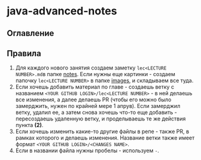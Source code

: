 # java-advanced-notes

## Оглавление

## Правила

1. Для каждого нового занятия создаем заметку `lec<LECTURE NUMBER>.md`в папке [notes](notes/). Если нужны еще картинки - создаем папочку `lec<LECTURE NUMBER>` в папке [images](images/), и складываем все туда.
1. Если хочешь добавить материал по главе - создаешь ветку с названием `<YOUR GITHUB LOGIN>/lec<LECTURE NUMBER>` - в ней делаешь все изменения, а далее делаешь PR (чтобы его можно было замерджить, нужен по крайней мере 1 апрув). Если замерджил ветку, удалил ее, а затем снова хочешь что-то еще добавить - пересоздаешь удаленную ветку, и проделываешь те же действия пункта __(2)__.
1. Если хочешь изменить какие-то другие файлы в репе - также PR, в рамках которого и делаешь изменения. Название ветки также имеет формат `<YOUR GITHUB LOGIN>/<CHANGES NAME>`.
1. Если в названии файла нужны пробелы - используем `-`.
